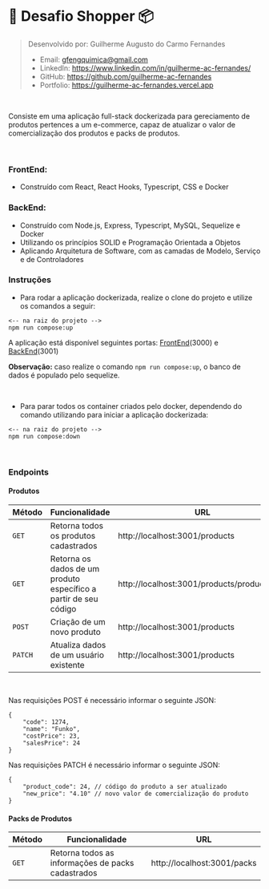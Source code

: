 # 🛒 Desafio Shopper 📦
> Desenvolvido por: Guilherme Augusto do Carmo Fernandes
> - Email: [gfengquimica@gmail.com](mailto:gfengquimica@gmail.com)
> - LinkedIn: https://www.linkedin.com/in/guilherme-ac-fernandes/
> - GitHub: https://github.com/guilherme-ac-fernandes
> - Portfolio: https://guilherme-ac-fernandes.vercel.app

<br />

Consiste em uma aplicação full-stack dockerizada para gereciamento de produtos pertences a um e-commerce, capaz de atualizar o valor de comercialização dos produtos e packs de produtos.

<br />

### FrontEnd:
* Construído com React, React Hooks, Typescript, CSS e Docker

### BackEnd:

* Construído com Node.js, Express, Typescript, MySQL, Sequelize e Docker
* Utilizando os princípios SOLID e Programação Orientada a Objetos
* Aplicando Arquitetura de Software, com as camadas de Modelo, Serviço e de Controladores

### Instruções

- Para rodar a aplicação dockerizada, realize o clone do projeto e utilize os comandos a seguir:

```
<-- na raiz do projeto -->
npm run compose:up
```

A aplicação está disponível seguintes portas: [FrontEnd](http://localhost:3000/)(3000) e [BackEnd](http://localhost:3001/users)(3001)

**Observação:** caso realize o comando `npm run compose:up`, o banco de dados é populado pelo sequelize.

<br />

- Para parar todos os container criados pelo docker, dependendo do comando utilizando para iniciar a aplicação dockerizada:

```
<-- na raiz do projeto -->
npm run compose:down
```

<br />


### Endpoints

#### Produtos

| Método | Funcionalidade | URL |
|---|---|---|
| `GET` | Retorna todos os produtos cadastrados | http://localhost:3001/products |
| `GET` | Retorna os dados de um produto específico a partir de seu código | http://localhost:3001/products/productCode |
| `POST` | Criação de um novo produto | http://localhost:3001/products |
| `PATCH` | Atualiza dados de um usuário existente | http://localhost:3001/products |

<br />

Nas requisições POST é necessário informar o seguinte JSON:

```
{
	"code": 1274,
	"name": "Funko",
	"costPrice": 23,
	"salesPrice": 24
}
```

Nas requisições PATCH é necessário informar o seguinte JSON:

```
{
	"product_code": 24, // código do produto a ser atualizado
	"new_price": "4.10" // novo valor de comercialização do produto
}
```

#### Packs de Produtos

| Método | Funcionalidade | URL |
|---|---|---|
| `GET` | Retorna todos as informações de packs cadastrados | http://localhost:3001/packs |

